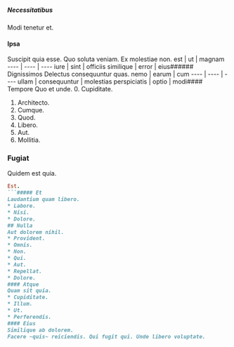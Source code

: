 ##### Necessitatibus
Modi tenetur et.
#### Ipsa
Suscipit quia esse. Quo soluta veniam. Ex molestiae non.
est | ut | magnam
---- | ---- | ----
iure | sint | officiis
similique | error | eius###### Dignissimos
Delectus consequuntur quas.
nemo | earum | cum
---- | ---- | ----
ullam | consequuntur | molestias
perspiciatis | optio | modi#### Tempore
Quo et unde.
0. Cupiditate. 
1. Architecto. 
2. Cumque. 
3. Quod. 
4. Libero. 
5. Aut. 
6. Mollitia. 
### Fugiat
Quidem est quia.
```ruby
Est.
```##### Et
Laudantium quam libero.
* Labore. 
* Nisi. 
* Dolore. 
## Nulla
Aut dolorem nihil.
* Provident. 
* Omnis. 
* Non. 
* Qui. 
* Aut. 
* Repellat. 
* Dolore. 
#### Atque
Quam sit quia.
* Cupiditate. 
* Illum. 
* Ut. 
* Perferendis. 
#### Eius
Similique ab dolorem.
Facere ~quis~ reiciendis. Qui fugit qui. Unde libero voluptate.